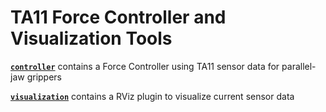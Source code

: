 # TA11 Force Controller and Visualization Tools

**[`controller`](https://github.com/llach/ta11_sensor_tools/tree/master/controller)** contains a Force Controller using TA11 sensor data for parallel-jaw grippers

**[`visualization`](https://github.com/llach/ta11_sensor_tools/tree/master/visualization)** contains a RViz plugin to visualize current sensor data

